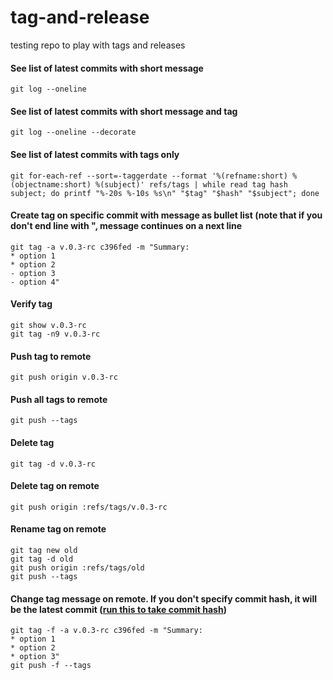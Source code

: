 # tag-and-release
testing repo to play with tags and releases

#### See list of latest commits with short message
```
git log --oneline
```
#### See list of latest commits with short message and tag
```
git log --oneline --decorate
```
#### See list of latest commits with tags only
```
git for-each-ref --sort=-taggerdate --format '%(refname:short) %(objectname:short) %(subject)' refs/tags | while read tag hash subject; do printf "%-20s %-10s %s\n" "$tag" "$hash" "$subject"; done
```
#### Create tag on specific commit with message as bullet list (note that if you don't end line with ", message continues on a next line 
```
git tag -a v.0.3-rc c396fed -m "Summary:
* option 1
* option 2
- option 3
- option 4"
```
#### Verify tag
```
git show v.0.3-rc
git tag -n9 v.0.3-rc
```
#### Push tag to remote
```
git push origin v.0.3-rc
```
#### Push all tags to remote
```
git push --tags
```
#### Delete tag
```
git tag -d v.0.3-rc
```
#### Delete tag on remote
```
git push origin :refs/tags/v.0.3-rc
```
#### Rename tag on remote
```
git tag new old
git tag -d old
git push origin :refs/tags/old
git push --tags
```
#### Change tag message on remote. If you don't specify commit hash, it will be the latest commit ([run this to take commit hash](#See-list-of-latest-commits-with-tags-only))
```
git tag -f -a v.0.3-rc c396fed -m "Summary:
* option 1
* option 2
* option 3"
git push -f --tags
```




